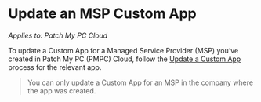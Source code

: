 # Update an MSP Custom App

_Applies to: Patch My PC Cloud_

To update a Custom App for a Managed Service Provider (MSP) you’ve created in Patch My PC (PMPC) Cloud, follow the [Update a Custom App](../../custom-apps/update-a-custom-app.md) process for the relevant app.

<blockquote class="wp-block-quote is-note">
<p>You can only update a Custom App for an MSP in the company where the app was created.</p>
</blockquote>